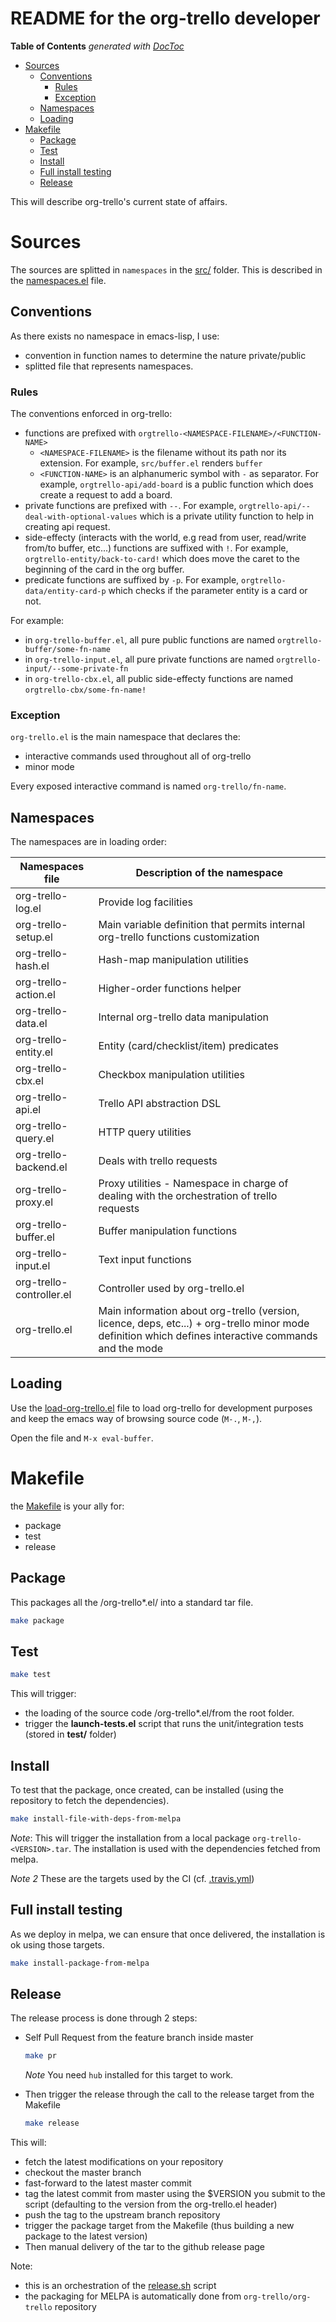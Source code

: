 README for the org-trello developer
===================================

<!-- START doctoc generated TOC please keep comment here to allow auto update -->
<!-- DON'T EDIT THIS SECTION, INSTEAD RE-RUN doctoc TO UPDATE -->
**Table of Contents**  *generated with [DocToc](http://doctoc.herokuapp.com/)*

- [Sources](#sources)
	- [Conventions](#conventions)
		- [Rules](#rules)
		- [Exception](#exception)
	- [Namespaces](#namespaces)
	- [Loading](#loading)
- [Makefile](#makefile)
	- [Package](#package)
	- [Test](#test)
	- [Install](#install)
	- [Full install testing](#full-install-testing)
	- [Release](#release)

<!-- END doctoc generated TOC please keep comment here to allow auto update -->

This will describe org-trello's current state of affairs.

# Sources

The sources are splitted in `namespaces` in the [src/](./src/) folder.
This is described in the [namespaces.el](./namespaces.el) file.

## Conventions

As there exists no namespace in emacs-lisp, I use:
- convention in function names to determine the nature private/public
- splitted file that represents namespaces.

### Rules

The conventions enforced in org-trello:

- functions are prefixed with `orgtrello-<NAMESPACE-FILENAME>/<FUNCTION-NAME>`
  - `<NAMESPACE-FILENAME>` is the filename without its path nor its extension. For example, `src/buffer.el` renders `buffer`
  - `<FUNCTION-NAME>` is an alphanumeric symbol with `-` as separator. For example, `orgtrello-api/add-board` is a public function which does create a request to add a board.
- private functions are prefixed with `--`. For example, `orgtrello-api/--deal-with-optional-values` which is a private utility function to help in creating api request.
- side-effecty (interacts with the world, e.g read from user, read/write from/to buffer, etc...) functions are suffixed with `!`. For example, `orgtrello-entity/back-to-card!` which does move the caret to the beginning of the card in the org buffer.
- predicate functions are suffixed by `-p`. For example, `orgtrello-data/entity-card-p` which checks if the parameter entity is a card or not.

For example:
- in `org-trello-buffer.el`, all pure public functions are named `orgtrello-buffer/some-fn-name`
- in `org-trello-input.el`, all pure private functions are named `orgtrello-input/--some-private-fn`
- in `org-trello-cbx.el`, all public side-effecty functions are named `orgtrello-cbx/some-fn-name!`

### Exception

`org-trello.el` is the main namespace that declares the:
- interactive commands used throughout all of org-trello
- minor mode

Every exposed interactive command is named `org-trello/fn-name`.

## Namespaces

The namespaces are in loading order:

Namespaces file              | Description of the namespace
-----------------------------|------------------------------------------------------------------------
org-trello-log.el            | Provide log facilities
org-trello-setup.el          | Main variable definition that permits internal org-trello functions customization
org-trello-hash.el           | Hash-map manipulation utilities
org-trello-action.el         | Higher-order functions helper
org-trello-data.el           | Internal org-trello data manipulation
org-trello-entity.el         | Entity (card/checklist/item) predicates
org-trello-cbx.el            | Checkbox manipulation utilities
org-trello-api.el            | Trello API abstraction DSL
org-trello-query.el          | HTTP query utilities
org-trello-backend.el        | Deals with trello requests
org-trello-proxy.el          | Proxy utilities - Namespace in charge of dealing with the orchestration of trello requests
org-trello-buffer.el         | Buffer manipulation functions
org-trello-input.el          | Text input functions
org-trello-controller.el     | Controller used by org-trello.el
org-trello.el                | Main information about org-trello (version, licence, deps, etc...) + org-trello minor mode definition which defines interactive commands and the mode

## Loading

Use the [load-org-trello.el](./load-org-trello.el) file to load org-trello for development purposes and keep the emacs way of browsing source code (`M-.`, `M-,`).

Open the file and `M-x eval-buffer`.

# Makefile

the [Makefile](./Makefile) is your ally for:
- package
- test
- release

## Package

This packages all the /org-trello*.el/ into a standard tar file.

```sh
make package
```

## Test

```sh
make test
```

This will trigger:
- the loading of the source code /org-trello*.el/from the root folder.
- trigger the **launch-tests.el** script that runs the unit/integration tests (stored in **test/** folder)

## Install

To test that the package, once created, can be installed (using the repository to fetch the dependencies).

```sh
make install-file-with-deps-from-melpa
```

*Note*:
This will trigger the installation from a local package `org-trello-<VERSION>.tar`.
The installation is used with the dependencies fetched from melpa.

*Note 2*
These are the targets used by the CI (cf. [.travis.yml](./.travis.yml))

## Full install testing

As we deploy in melpa, we can ensure that once delivered, the installation is ok using those targets.

```sh
make install-package-from-melpa
```

## Release

The release process is done through 2 steps:
- Self Pull Request from the feature branch inside master

    ```sh
    make pr
    ```

    *Note* You need `hub` installed for this target to work.

- Then trigger the release through the call to the release target from the Makefile

    ```sh
    make release
    ```

This will:
- fetch the latest modifications on your repository
- checkout the master branch
- fast-forward to the latest master commit
- tag the latest commit from master using the $VERSION you submit to the script (defaulting to the version from the org-trello.el header)
- push the tag to the upstream branch repository
- trigger the package target from the Makefile (thus building a new package to the latest version)
- Then manual delivery of the tar to the github release page

Note:
- this is an orchestration of the [release.sh](./release.sh) script
- the packaging for MELPA is automatically done from `org-trello/org-trello` repository
